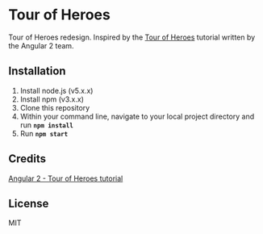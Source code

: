 # Tour of Heroes

Tour of Heroes redesign. Inspired by the [Tour of Heroes](https://angular.io/docs/ts/latest/tutorial/) tutorial written by the Angular 2 team. 

## Installation

1. Install node.js (v5.x.x)
2. Install npm (v3.x.x)
3. Clone this repository
4. Within your command line, navigate to your local project directory and run **`npm install`**
5. Run **`npm start`**

## Credits

[Angular 2 - Tour of Heroes tutorial](https://angular.io/docs/ts/latest/tutorial/)

## License

MIT
